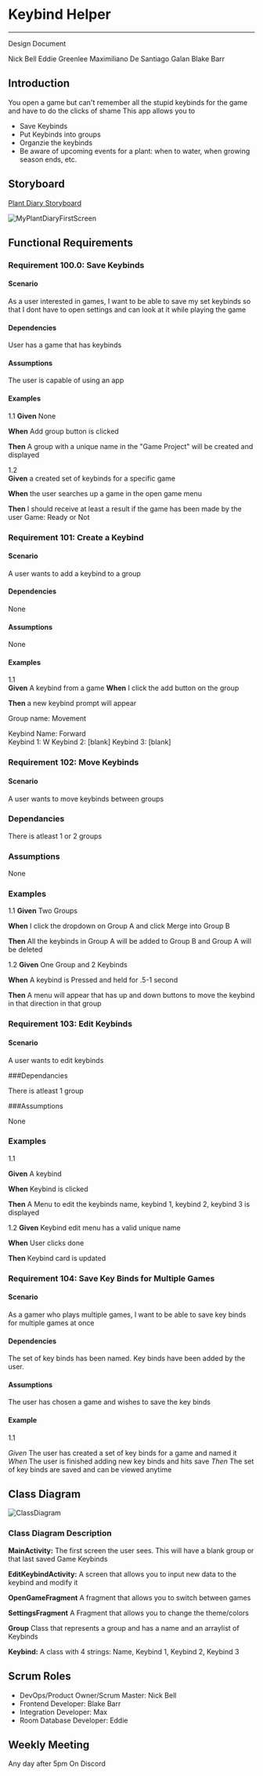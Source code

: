 # Keybind Helper 

---

Design Document  

Nick Bell
Eddie Greenlee
Maximiliano De Santiago Galan
Blake Barr

## Introduction 
You open a game but can't remember all the stupid keybinds for the game and have to do the clicks of shame 
This app allows you to
-	Save Keybinds
-	Put Keybinds into groups
-	Organzie the keybinds
-	Be aware of upcoming events for a plant: when to water, when growing season ends, etc.  


## Storyboard

[Plant Diary Storyboard](https://projects.invisionapp.com/prototype/Plant-Diary-ck0bict0n005bqh01aaeu8tuu/play/c6560121)

![MyPlantDiaryFirstScreen](https://user-images.githubusercontent.com/2224876/82161817-15ee8880-986e-11ea-8cda-f04ad1412893.png)

## Functional Requirements

### Requirement 100.0: Save Keybinds

#### Scenario

As a user interested in games, I want to be able to save my set keybinds so that I dont have to open settings and can look at it while playing the game

#### Dependencies

User has a game that has keybinds

#### Assumptions

The user is capable of using an app

#### Examples
1.1
**Given** None

**When** Add group button is clicked

**Then** A group with a unique name in the "Game Project" will be created and displayed



1.2  
**Given** a created set of keybinds for a specific game

**When** the user searches up a game in the open game menu

**Then** I should receive at least a result if the game has been made by the user
Game: Ready or Not


### Requirement 101: Create a Keybind

#### Scenario

A user wants to add a keybind to a group

#### Dependencies

None

#### Assumptions  

None

#### Examples  

1.1  
**Given** A keybind from a game
**When**  I click the add button on the group

**Then** a new keybind prompt will appear

Group name: Movement

Keybind Name: Forward  
Keybind 1: W
Keybind 2: [blank]
Keybind 3: [blank]

### Requirement 102: Move Keybinds

#### Scenario
A user wants to move keybinds between groups

### Dependancies

There is atleast 1 or 2 groups

### Assumptions

None

### Examples

1.1
**Given** Two Groups

**When**  I click the dropdown on Group A and click Merge into Group B

**Then** All the keybinds in Group A will be added to Group B and Group A will be deleted

1.2
**Given** One Group and 2 Keybinds

**When** A keybind is Pressed and held for .5-1 second

**Then** A menu will appear that has up and down buttons to move the keybind in that direction in that group

### Requirement 103: Edit Keybinds
#### Scenario

A user wants to edit keybinds

###Dependancies

There is atleast 1 group

###Assumptions

None

### Examples

1.1

**Given** A keybind

**When** Keybind is clicked

**Then** A Menu to edit the keybinds name, keybind 1, keybind 2, keybind 3 is displayed

1.2
**Given** Keybind edit menu has a valid unique name

**When** User clicks done

**Then** Keybind card is updated


### Requirement 104: Save Key Binds for Multiple Games

#### Scenario
As a gamer who plays multiple games, I want to be able to save key binds for multiple games at once

#### Dependencies
The set of key binds has been named.
Key binds have been added by the user.

#### Assumptions
The user has chosen a game and wishes to save the key binds

#### Example
1.1

*Given* The user has created a set of key binds for a game and named it
*When* The user is finished adding new key binds and hits save
*Then* The set of key binds are saved and can be viewed anytime

## Class Diagram

![ClassDiagram](https://user-images.githubusercontent.com/2224876/82162015-54387780-986f-11ea-998f-a45fdf8c3bf1.png)

### Class Diagram Description


**MainActivity:**  The first screen the user sees.  This will have a blank group or that last saved Game Keybinds

**EditKeybindActivity:**  A screen that allows you to input new data to the keybind and modify it

**OpenGameFragment** A fragment that allows you to switch between games

**SettingsFragment** A Fragment that allows you to change the theme/colors

**Group** Class that represents a group and has a name and an arraylist of Keybinds

**Keybind:** A class with 4 strings: Name, Keybind 1, Keybind 2, Keybind 3



## Scrum Roles

- DevOps/Product Owner/Scrum Master: Nick Bell  
- Frontend Developer: Blake Barr  
- Integration Developer: Max
- Room Database Developer: Eddie  

## Weekly Meeting

Any day after 5pm On Discord
